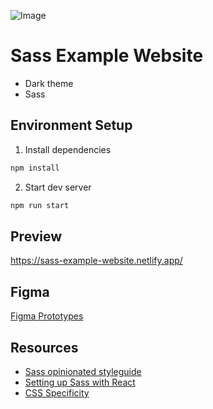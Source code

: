 ![Image](https://i.ibb.co/k0FwYPd/screencapture-localhost-3000-home-1616662826973.png)

# Sass Example Website

- Dark theme
- Sass
## Environment Setup

1. Install dependencies

```bash
npm install
```

2. Start dev server

```bash
npm run start
```

## Preview

https://sass-example-website.netlify.app/

## Figma

[Figma Prototypes](https://www.figma.com/file/Qmk8cag47Y4R73mx1fBfHF/Sass-Example-Website?node-id=0%3A1)

## Resources

- [Sass opinionated styleguide](https://sass-guidelin.es/)
- [Setting up Sass with React](https://create-react-app.dev/docs/adding-a-sass-stylesheet/)
- [CSS Specificity](http://www.standardista.com/css3/css-specificity/)
